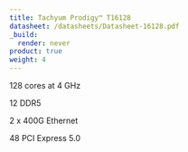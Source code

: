 ```yaml
---
title: Tachyum Prodigy™ T16128
datasheet: /datasheets/Datasheet-16128.pdf
_build:
  render: never
product: true
weight: 4
---
```

128 cores at 4 GHz

12 DDR5

2 x 400G Ethernet 

48 PCI Express 5.0